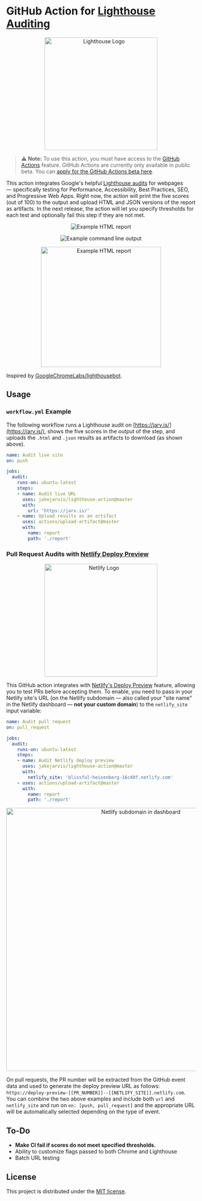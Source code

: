 # GitHub Action for [Lighthouse Auditing](https://developers.google.com/web/tools/lighthouse/)

<p align="center"><img src="https://raw.githubusercontent.com/jakejarvis/lighthouse-action/master/screenshots/logo.png" alt="Lighthouse Logo" width="300"></p>

> **⚠️ Note:** To use this action, you must have access to the [GitHub Actions](https://github.com/features/actions) feature. GitHub Actions are currently only available in public beta. You can [apply for the GitHub Actions beta here](https://github.com/features/actions/signup/).

This action integrates Google's helpful [Lighthouse audits](https://developers.google.com/web/tools/lighthouse/) for webpages — specifically testing for Performance, Accessibility, Best Practices, SEO, and Progressive Web Apps. Right now, the action will print the five scores (out of 100) to the output and upload HTML and JSON versions of the report as artifacts. In the next release, the action will let you specify thresholds for each test and optionally fail this step if they are not met.

<p align="center"><img src="https://raw.githubusercontent.com/jakejarvis/lighthouse-action/master/screenshots/screenshot-report.png" alt="Example HTML report"></p>
<p align="center"><img src="https://raw.githubusercontent.com/jakejarvis/lighthouse-action/master/screenshots/screenshot-output.png" alt="Example command line output"></p>
<p align="center"><img src="https://raw.githubusercontent.com/jakejarvis/lighthouse-action/master/screenshots/screenshot-artifact.png" alt="Example HTML report" width="320"></p>

Inspired by [GoogleChromeLabs/lighthousebot](https://github.com/GoogleChromeLabs/lighthousebot).


## Usage

### `workflow.yml` Example

The following workflow runs a Lighthouse audit on [https://jarv.is/](https://jarv.is/), shows the five scores in the output of the step, and uploads the `.html` and `.json` results as artifacts to download (as shown above).

```yaml
name: Audit live site
on: push

jobs:
  audit:
    runs-on: ubuntu-latest
    steps:
    - name: Audit live URL
      uses: jakejarvis/lighthouse-action@master
      with:
        url: 'https://jarv.is/'
    - name: Upload results as an artifact
      uses: actions/upload-artifact@master
      with:
        name: report
        path: './report'
```


### Pull Request Audits with [Netlify Deploy Preview](https://www.netlify.com/docs/continuous-deployment/)

<p align="center"><img src="https://raw.githubusercontent.com/jakejarvis/lighthouse-action/master/screenshots/netlify-logo.png" alt="Netlify Logo" width="300"></p>

This GitHub action integrates with [Netlify's Deploy Preview](https://www.netlify.com/docs/continuous-deployment/) feature, allowing you to test PRs before accepting them. To enable, you need to pass in your Netlify site's URL (on the Netlify subdomain — also called your "site name" in the Netlify dashboard — **not your custom domain**) to the `netlify_site` input variable:

```yaml
name: Audit pull request
on: pull_request

jobs:
  audit:
    runs-on: ubuntu-latest
    steps:
    - name: Audit Netlify deploy preview
      uses: jakejarvis/lighthouse-action@master
      with:
        netlify_site: 'blissful-heisenberg-16c40f.netlify.com'
    - uses: actions/upload-artifact@master
      with:
        name: report
        path: './report'
```

<p align="center"><img src="https://raw.githubusercontent.com/jakejarvis/lighthouse-action/master/screenshots/netlify-subdomain.png" alt="Netlify subdomain in dashboard" width="700"></p>

On pull requests, the PR number will be extracted from the GitHub event data and used to generate the deploy preview URL as follows: `https://deploy-preview-[[PR_NUMBER]]--[[NETLIFY_SITE]].netlify.com`. You can combine the two above examples and include both `url` and `netlify_site` and run on `on: [push, pull_request]` and the appropriate URL will be automatically selected depending on the type of event.


## To-Do

- **Make CI fail if scores do not meet specified thresholds.**
- Ability to customize flags passed to both Chrome and Lighthouse
- Batch URL testing


## License

This project is distributed under the [MIT license](LICENSE.md).

